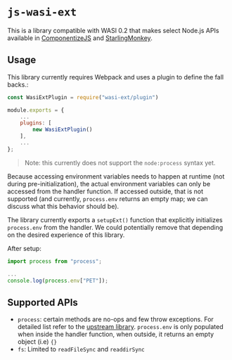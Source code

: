# `js-wasi-ext`

This is a library compatible with WASI 0.2 that makes select Node.js APIs available in
[ComponentizeJS](https://github.com/bytecodealliance/componentizeJS/) and
[StarlingMonkey](https://github.com/bytecodealliance/starlingmonkey).

## Usage

This library currently requires Webpack and uses a plugin to define the fall backs.:

```js
const WasiExtPlugin = require("wasi-ext/plugin")

module.exports = {
    ...
    plugins: [
        new WasiExtPlugin()
    ],
    ...
};

```

> Note: this currently does not support the `node:process` syntax yet.

Because accessing environment variables needs to happen at runtime (not during
pre-initialization), the actual environment variables can only be accessed from
the handler function. If accessed outside, that is not supported (and currently,
`process.env` returns an empty map; we can discuss what this behavior should be).

The library currently exports a `setupExt()` function that explicitly initializes
`process.env` from the handler. We could potentially remove that depending on the
desired experience of this library.

After setup:

```js
import process from "process";

...
console.log(process.env["PET"]);
```

## Supported APIs

* `process`: certain methods are no-ops and few throw exceptions. For detailed list refer to the [upstream library](https://github.com/defunctzombie/node-process/blob/master/browser.js). `process.env` is only populated when inside the handler function, when outside, it returns an empty object (i.e) `{}`
* `fs`: Limited to `readFileSync` and `readdirSync`


